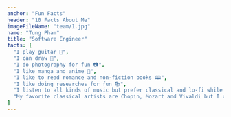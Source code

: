 ```yaml
---
anchor: "Fun Facts"
header: "10 Facts About Me"
imageFileName: "team/1.jpg"
name: "Tung Pham"
title: "Software Engineer"
facts: [
  "I play guitar 🎸",
  "I can draw 🎨",
  "I do photography for fun 📷",
  "I like manga and anime 🎥",
  "I like to read romance and non-fiction books 🕮",
  "I like doing researches for fun 📚",
  "I listen to all kinds of music but prefer classical and lo-fi while working 🎧",
  "My favorite classical artists are Chopin, Mozart and Vivaldi but I can't name their pieces 🎼",
]
---
```

